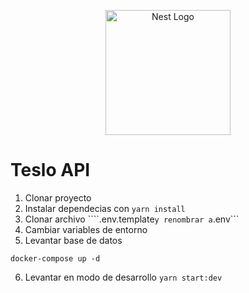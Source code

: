 <p align="center">
  <a href="http://nestjs.com/" target="blank"><img src="https://nestjs.com/img/logo-small.svg" width="200" alt="Nest Logo" /></a>
</p>

# Teslo API

1. Clonar proyecto
2. Instalar dependecias con ```yarn install```
3. Clonar archivo ````.env.template``` y renombrar a ```.env```
4. Cambiar variables de entorno
5. Levantar base de datos
```
docker-compose up -d
```
6. Levantar en modo de desarrollo ```yarn start:dev```